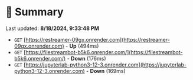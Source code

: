 # 📖 Summary
Last updated: **8/18/2024, 9:33:48 PM**

- `GET` [https://restreamer-09gx.onrender.com](https://restreamer-09gx.onrender.com) - **Up** (494ms)
- `GET` [https://filestreambot-b5k6.onrender.com/](https://filestreambot-b5k6.onrender.com/) - **Down** (176ms)
- `GET` [https://jupyterlab-python3-12-3.onrender.com](https://jupyterlab-python3-12-3.onrender.com) - **Down** (169ms)
